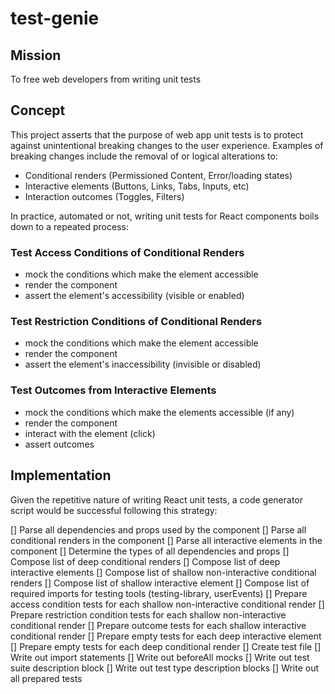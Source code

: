 # test-genie

## Mission

To free web developers from writing unit tests

## Concept

This project asserts that the purpose of web app unit tests is to protect against unintentional breaking changes to the user experience.
Examples of breaking changes include the removal of or logical alterations to:

- Conditional renders (Permissioned Content, Error/loading states)
- Interactive elements (Buttons, Links, Tabs, Inputs, etc)
- Interaction outcomes (Toggles, Filters)

In practice, automated or not, writing unit tests for React components boils down to a repeated process:

### Test Access Conditions of Conditional Renders

- mock the conditions which make the element accessible
- render the component
- assert the element's accessibility (visible or enabled)

### Test Restriction Conditions of Conditional Renders

- mock the conditions which make the element accessible
- render the component
- assert the element's inaccessibility (invisible or disabled)

### Test Outcomes from Interactive Elements

- mock the conditions which make the elements accessible (if any)
- render the component
- interact with the element (click)
- assert outcomes

## Implementation

Given the repetitive nature of writing React unit tests, a code generator script would be successful following this strategy:

[] Parse all dependencies and props used by the component
[] Parse all conditional renders in the component
[] Parse all interactive elements in the component
[] Determine the types of all dependencies and props
[] Compose list of deep conditional renders
[] Compose list of deep interactive elements
[] Compose list of shallow non-interactive conditional renders
[] Compose list of shallow interactive element
[] Compose list of required imports for testing tools (testing-library, userEvents)
[] Prepare access condition tests for each shallow non-interactive conditional render
[] Prepare restriction condition tests for each shallow non-interactive conditional render
[] Prepare outcome tests for each shallow interactive conditional render
[] Prepare empty tests for each deep interactive element
[] Prepare empty tests for each deep conditional render
[] Create test file
[] Write out import statements
[] Write out beforeAll mocks
[] Write out test suite description block
[] Write out test type description blocks
[] Write out all prepared tests
